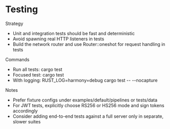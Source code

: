 # Testing

Strategy
- Unit and integration tests should be fast and deterministic
- Avoid spawning real HTTP listeners in tests
- Build the network router and use Router::oneshot for request handling in tests

Commands
- Run all tests: cargo test
- Focused test: cargo test <name>
- With logging: RUST_LOG=harmony=debug cargo test -- --nocapture

Notes
- Prefer fixture configs under examples/default/pipelines or tests/data
- For JWT tests, explicitly choose RS256 or HS256 mode and sign tokens accordingly
- Consider adding end-to-end tests against a full server only in separate, slower suites